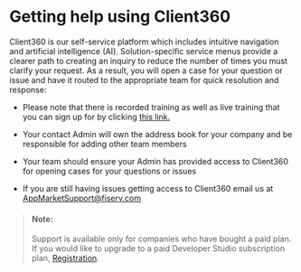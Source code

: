 # Getting help using Client360

Client360 is our self-service platform which includes intuitive navigation and artificial intelligence (AI). Solution-specific service menus provide a clearer path to creating an inquiry to reduce the number of times you must clarify your request. As a result, you will open a case for your question or issue and have it routed to the appropriate team for quick resolution and response:

* Please note that there is recorded training as well as live training that you can sign up for by clicking <a href="https://virtualtrainer.fiservapps.com/TrainGuides/Client360/Content/client/gs-training.htm?tocpath=Get%20started%7C_____1" >this link.</a> 


* Your contact Admin will own the address book for your company and be responsible for adding other team members

* Your team should ensure your Admin has provided access to Client360 for opening cases for your questions or issues

* If you are still having issues getting access to Client360 email us at AppMarketSupport@fiserv.com


> #### Note: 
>
> Support is available only for companies who have bought a paid plan. If you would like to upgrade to a paid Developer Studio subscription plan, [Registration](?path=docs/gettingstarted/registration.md).
